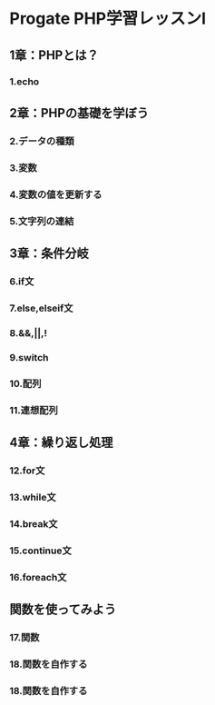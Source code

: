 # Progate PHP学習レッスンⅠ

## 1章：PHPとは？
### 1.echo

## 2章：PHPの基礎を学ぼう
### 2.データの種類
### 3.変数
### 4.変数の値を更新する
### 5.文字列の連結

## 3章：条件分岐
### 6.if文
### 7.else,elseif文
### 8.&&,||,!
### 9.switch
### 10.配列
### 11.連想配列
## 4章：繰り返し処理
### 12.for文
### 13.while文
### 14.break文
### 15.continue文
### 16.foreach文
## 関数を使ってみよう
### 17.関数
### 18.関数を自作する
### 18.関数を自作する